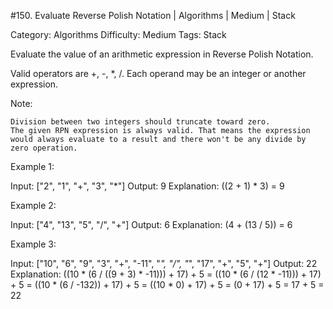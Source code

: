 #150. Evaluate Reverse Polish Notation | Algorithms | Medium | Stack

Category: Algorithms
Difficulty: Medium
Tags: Stack

Evaluate the value of an arithmetic expression in Reverse Polish Notation.

Valid operators are +, -, *, /. Each operand may be an integer or another expression.

Note:


	Division between two integers should truncate toward zero.
	The given RPN expression is always valid. That means the expression would always evaluate to a result and there won't be any divide by zero operation.


Example 1:


Input: ["2", "1", "+", "3", "*"]
Output: 9
Explanation: ((2 + 1) * 3) = 9


Example 2:


Input: ["4", "13", "5", "/", "+"]
Output: 6
Explanation: (4 + (13 / 5)) = 6


Example 3:


Input: ["10", "6", "9", "3", "+", "-11", "*", "/", "*", "17", "+", "5", "+"]
Output: 22
Explanation: 
  ((10 * (6 / ((9 + 3) * -11))) + 17) + 5
= ((10 * (6 / (12 * -11))) + 17) + 5
= ((10 * (6 / -132)) + 17) + 5
= ((10 * 0) + 17) + 5
= (0 + 17) + 5
= 17 + 5
= 22


